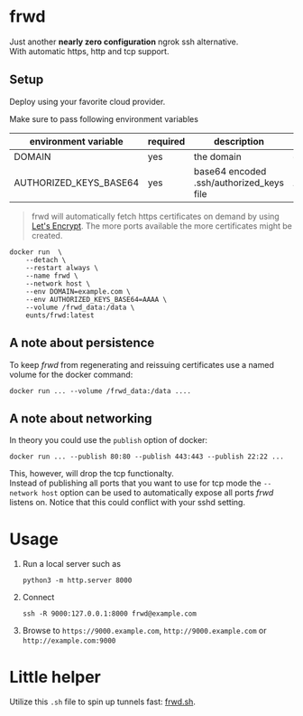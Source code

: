 # frwd
Just another **nearly zero configuration** ngrok ssh alternative.  
With automatic https, http and tcp support.

## Setup
Deploy using your favorite cloud provider.

Make sure to pass following environment variables

| environment variable   | required | description                               | example         |
|------------------------|----------|-------------------------------------------|-----------------|
| DOMAIN                 | yes      | the domain                                | example.com     |
| AUTHORIZED_KEYS_BASE64 | yes      | base64 encoded .ssh/authorized_keys file  | AAAA            |

> frwd will automatically fetch https certificates on demand by using [Let's Encrypt](https://letsencrypt.org).
> The more ports available the more certificates might be created. 

```shell
docker run  \
    --detach \
    --restart always \
    --name frwd \
    --network host \
    --env DOMAIN=example.com \
    --env AUTHORIZED_KEYS_BASE64=AAAA \
    --volume /frwd_data:/data \
    eunts/frwd:latest
```

## A note about persistence
To keep *frwd* from regenerating and reissuing certificates use a named volume for the docker command:
```shell
docker run ... --volume /frwd_data:/data ....
```

## A note about networking
In theory you could use the `publish` option of docker:
```shell
docker run ... --publish 80:80 --publish 443:443 --publish 22:22 ...
```
This, however, will drop the tcp functionalty.  
Instead of publishing all ports that you want to use for tcp mode the `--network host` option can be used to automatically 
expose all ports *frwd* listens on. Notice that this could conflict with your sshd setting.


# Usage

1. Run a local server such as
   ```
   python3 -m http.server 8000
   ```
2. Connect
   ```
   ssh -R 9000:127.0.0.1:8000 frwd@example.com
   ```
3. Browse to `https://9000.example.com`, `http://9000.example.com` or `http://example.com:9000`


# Little helper
Utilize this `.sh` file to spin up tunnels fast:
[frwd.sh](frwd.sh).
